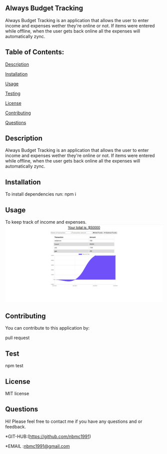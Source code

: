 ## Always Budget Tracking

Always Budget Tracking is an application that allows the user to enter income and expenses wether they're online or not. If items were entered while offline, when the user gets back online all the expenses will automatically zync.

## Table of Contents:


[Description](#description)


[Installation](#installation)

[Usage](#usage)


[Testing](#testing)


[License](#license)


[Contributing](#contributing)


[Questions](#questions)



## Description

Always Budget Tracking is an application that allows the user to enter income and expenses wether they're online or not. If items were entered while offline, when the user gets back online all the expenses will automatically zync.

## Installation

To install dependencies run:
npm i 

## Usage 

To keep track of income and expenses.
  ![](https://github.com/nbmc1991/alwaysBudgetTracking/blob/main/public/abtshot.png?raw=true)

## Contributing

You can contribute to this application by:

pull request

## Test 

npm test

## License 

 MIT license

## Questions 
Hi! 
Please feel free to contact me if you have any questions and     or feedback.


*GIT-HUB:(https://github.com/nbmc1991)

*EMAIL :nbmc1991@gmail.com
  

